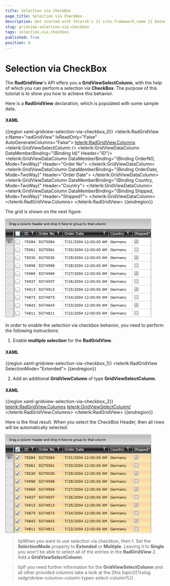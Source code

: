 ```yaml
---
title: Selection via CheckBox
page_title: Selection via CheckBox
description: Get started with Telerik's {{ site.framework_name }} DataGrid supporting GridViewSelectColumn with the help of which you can perform a selection via CheckBox.
slug: gridview-selection-via-checkbox
tags: selection,via,checkbox
published: True
position: 0
---
```


# Selection via CheckBox

The __RadGridView__'s API offers you a __GridViewSelectColumn__, with the help of which you can perform a selection via __CheckBox__. The purpose of this tutorial is to show you how to achieve this behavior.

Here is a __RadGridView__ declaration, which is populated with some sample data.

#### __XAML__

{{region xaml-gridview-selection-via-checkbox_0}}
	<telerik:RadGridView x:Name="radGridView"
	                 IsReadOnly="False"
	                 AutoGenerateColumns="False">
	    <telerik:RadGridView.Columns>
	        <telerik:GridViewSelectColumn />
	        <telerik:GridViewDataColumn DataMemberBinding="{Binding Id}"
	                                Header="ID"/>
	        <telerik:GridViewDataColumn DataMemberBinding="{Binding OrderNO, Mode=TwoWay}"
	                                Header="Order No">
	        </telerik:GridViewDataColumn>
	        <telerik:GridViewDataColumn DataMemberBinding="{Binding OrderDate, Mode=TwoWay}"
	                                Header="Order Date">
	        </telerik:GridViewDataColumn>
	        <telerik:GridViewDataColumn DataMemberBinding="{Binding Country, Mode=TwoWay}"
	                                Header="Country">
	        </telerik:GridViewDataColumn>
	        <telerik:GridViewDataColumn DataMemberBinding="{Binding Shipped, Mode=TwoWay}"
	                                Header="Shipped?">
	        </telerik:GridViewDataColumn>
	    </telerik:RadGridView.Columns>
	</telerik:RadGridView>
{{endregion}}

The grid is shown on the next figure.

![](images/RadGridView_HowTo_SelectionViaCheckbox_010.png)

In order to enable the selection via checkbox behavior, you need to perform the following instructions:

1. Enable __multiple selection__ for the __RadGridView__.

#### __XAML__

{{region xaml-gridview-selection-via-checkbox_1}}
	<telerik:RadGridView SelectionMode="Extended">
{{endregion}}

2. Add an additional __GridViewColumn__ of type __GridViewSelectColumn__.

#### __XAML__

{{region xaml-gridview-selection-via-checkbox_2}}
	<telerik:RadGridView.Columns>
	    <telerik:GridViewSelectColumn/>
	    <!--...-->
	</telerik:RadGridView.Columns>
	</telerik:RadGridView>
{{endregion}}

Here is the final result. When you select the CheckBox Header, then all rows will be automatically selected.

![](images/RadGridView_HowTo_SelectionViaCheckbox_020.png)

>tipWhen you want to use selection via checkbox, then:1. Set the __SelectionMode__ property to __Extended__ or __Multiple__. Leaving it to __Single__ you won't be able to select all of the entries in the __RadGridView__.2. Add a __GridViewSelectColumn__.

>tipIf you need further information for the __GridViewSelectColumn__ and all other provided columns take a look at the [this topic]({%slug radgridview-columns-column-types-select-column%}).
